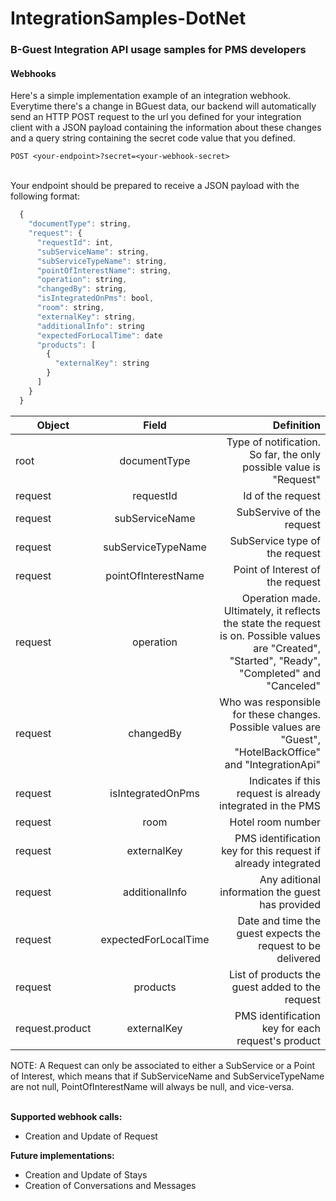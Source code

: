 # IntegrationSamples-DotNet
<h3>B-Guest Integration API usage samples for PMS developers</h3>
<h4>Webhooks</h4>
Here's a simple implementation example of an integration webhook. <br/>
Everytime there's a change in BGuest data, our backend will automatically send an HTTP POST request to the url you defined 
for your integration client with a JSON payload containing the information about these changes and a query string containing the secret code value that you defined.

```
POST <your-endpoint>?secret=<your-webhook-secret>
```

<br/>
Your endpoint should be prepared to receive a JSON payload with the following format: <br/>

```javascript
  {
    "documentType": string, 
    "request": {
      "requestId": int, 
      "subServiceName": string, 
      "subServiceTypeName": string,
      "pointOfInterestName": string,
      "operation": string, 
      "changedBy": string,
      "isIntegratedOnPms": bool,
      "room": string,
      "externalKey": string,
      "additionalInfo": string
      "expectedForLocalTime": date
      "products": [
        {
          "externalKey": string
        }
      ]
    }
  }
```

| Object        | Field           | Definition  |
| ------------- |:-------------:| -----:|
| root      | documentType |  Type of notification. So far, the only possible value is "Request"|
| request      | requestId      |   Id of the request |
| request | subServiceName      |    SubServive of the request |
| request | subServiceTypeName      |     SubService type of the request |
| request | pointOfInterestName      |    Point of Interest of the request |
| request | operation      |    Operation made. Ultimately, it reflects the state the request is on. Possible values are "Created", "Started", "Ready", "Completed" and "Canceled" |
| request | changedBy      |    Who was responsible for these changes. Possible values are "Guest", "HotelBackOffice" and "IntegrationApi" |
| request | isIntegratedOnPms      |    Indicates if this request is already integrated in the PMS |
| request | room      |    Hotel room number |
| request | externalKey      |    PMS identification key for this request if already integrated |
| request | additionalInfo      |    Any aditional information the guest has provided |
| request | expectedForLocalTime      |    Date and time the guest expects the request to be delivered |
| request | products      |    List of products the guest added to the request |
| request.product | externalKey      |    PMS identification key for each request's product |


NOTE:
A Request can only be associated to either a SubService or a Point of Interest, which means that if SubServiceName and SubServiceTypeName are not null, PointOfInterestName will always be null, and vice-versa.

<br/>
<b>Supported webhook calls:</b>
<ul>
  <li>Creation and Update of Request</li>
</ul>

<b>Future implementations:</b>
<ul>
  <li>Creation and Update of Stays</li>
  <li>Creation of Conversations and Messages</li>
</ul>

